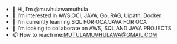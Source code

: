 - 👋 Hi, I’m @muvhulawamuthula
- 👀 I’m interested in AWS,OCI, JAVA, Go, RAG, Uipath, Docker
- 🌱 I’m currently learning SQL FOR OCA/JAVA FOR OCA
- 💞️ I’m looking to collaborate on AWS, SQL AND JAVA PROJECTS
- 📫 How to reach me:MUTULAMUVHULAWA@GMAIL.COM

<!---
muvhulawamuthula/muvhulawamuthula is a ✨ special ✨ repository because its `README.md` (this file) appears on your GitHub profile.
You can click the Preview link to take a look at your changes.
--->
